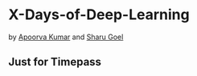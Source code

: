 # X-Days-of-Deep-Learning
by [Apoorva Kumar](https://github.com/cybr17crwlr) and [Sharu Goel](https://githib.com/thephantomthief)

## Just for Timepass
